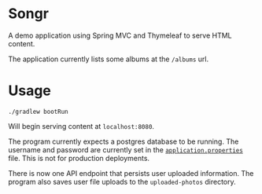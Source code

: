 # Songr

A demo application using Spring MVC and Thymeleaf to serve HTML content.

The application currently lists some albums at the `/albums` url.

# Usage

```shell
./gradlew bootRun
```

Will begin serving content at `localhost:8080`.

The program currently expects a postgres database to be running. The username and password are currently set in
the [`application.properties`](src/main/resources/application.properties) file. This is not for production deployments.

There is now one API endpoint that persists user uploaded information. The program also saves user file uploads to the
`uploaded-photos` directory.